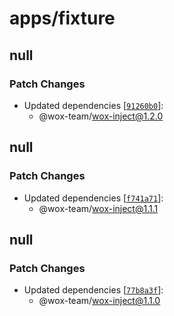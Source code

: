# apps/fixture

## null

### Patch Changes

- Updated dependencies [[`91260b0`](https://github.com/wox-team/wox-inject/commit/91260b0f9624778a8ed8aa983c4ab7c3ef868d5d)]:
  - @wox-team/wox-inject@1.2.0

## null

### Patch Changes

- Updated dependencies [[`f741a71`](https://github.com/wox-team/wox-inject/commit/f741a71e8daa898fa366b24b9a4de68db285d2c6)]:
  - @wox-team/wox-inject@1.1.1

## null

### Patch Changes

- Updated dependencies [[`77b8a3f`](https://github.com/wox-team/wox-inject/commit/77b8a3f35bf807119e306f4757a26b33e988cc62)]:
  - @wox-team/wox-inject@1.1.0
